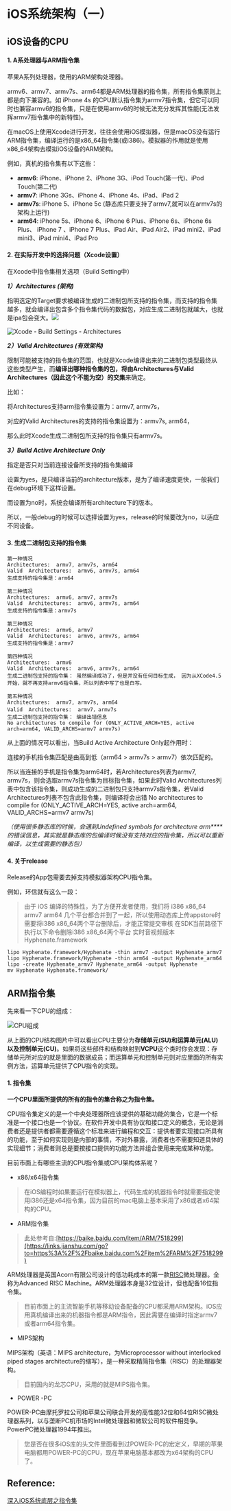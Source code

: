 # iOS系统架构（一）

## iOS设备的CPU

#### 1. A系处理器与ARM指令集

苹果A系列处理器，使用的ARM架构处理器。

armv6、armv7、armv7s、arm64都是ARM处理器的指令集，所有指令集原则上都是向下兼容的。如 iPhone 4s 的CPU默认指令集为armv7指令集，但它可以同时也兼容armv6的指令集，只是在使用armv6的时候无法充分发挥其性能\(无法发挥armv7指令集中的新特性\)。

在macOS上使用Xcode进行开发，往往会使用iOS模拟器，但是macOS没有运行ARM指令集，编译运行的是x86\_64指令集\(或i386\)。模拟器的作用就是使用x86\_64架构去模拟iOS设备的ARM架构。

例如，真机的指令集有以下这些：  


* **armv6**: iPhone、iPhone 2、iPhone 3G、iPod Touch\(第一代\)、iPod Touch\(第二代\)       
* **armv7**: iPhone 3Gs、iPhone 4、iPhone 4s、iPad、iPad 2
* **armv7s**: iPhone 5、iPhone 5c \(静态库只要支持了armv7,就可以在armv7s的架构上运行\)
* **arm64**: iPhone 5s、iPhone 6、iPhone 6 Plus、iPhone 6s、iPhone 6s Plus、 iPhone 7 、iPhone 7 Plus、iPad Air、iPad Air2、iPad mini2、iPad mini3、iPad mini4、iPad Pro

#### **2. 在实际开发中的选择问题（Xcode设置）**

在Xcode中指令集相关选项（Build Setting中）

_**1）Architectures \(架构\)**_

指明选定的Target要求被编译生成的二进制包所支持的指令集，而支持的指令集越多，就会编译出包含多个指令集代码的数据包，对应生成二进制包就越大，也就是ipa包会变大。![](//upload-images.jianshu.io/upload_images/1856215-992c9ea4e4c3c88c.png?imageMogr2/auto-orient/strip%7CimageView2/2/w/1000)

![Xcode - Build Settings - Architectures](../.gitbook/assets/image%20%2813%29.png)

_**2）Valid Architectures \(有效架构\)**_

限制可能被支持的指令集的范围，也就是Xcode编译出来的二进制包类型最终从这些类型产生，而**编译出哪种指令集的包，将由Architectures与Valid Architectures（因此这个不能为空）的交集**来确定。

比如：

将Architectures支持arm指令集设置为：armv7, armv7s，

对应的Valid Architectures的支持的指令集设置为：armv7s, arm64，

那么此时Xcode生成二进制包所支持的指令集只有armv7s。

_**3）Build Active Architecture Only**_

指定是否只对当前连接设备所支持的指令集编译

设置为yes，是只编译当前的architecture版本，是为了编译速度更快，一般我们在debug环境下这样设置。

而设置为no时，系统会编译所有architecture下的版本。

所以，一般debug的时候可以选择设置为yes，release的时候要改为no，以适应不同设备。  


#### **3. 生成二进制包支持的指令集**

```text
第一种情况
Architectures:  armv7, armv7s, arm64
Valid  Architectures:  armv6, armv7s, arm64
生成支持的指令集是：arm64

第二种情况
Architectures:  armv6, armv7, armv7s
Valid  Architectures:  armv6, armv7s, arm64
生成支持的指令集是：armv7s

第三种情况
Architectures:  armv6, armv7
Valid  Architectures:  armv6, armv7s, arm64
生成支持的指令集是：armv7

第四种情况
Architectures:  armv6
Valid  Architectures:  armv6, armv7s, arm64
生成二进制包支持的指令集： 虽然编译成功了，但是并没有任何目标生成， 因为从XCode4.5开始，就不再支持armv6指令集，所以列表中写了也是白写。

第五种情况
Architectures:  armv7, armv7s, arm64
Valid  Architectures:  armv7，armv7s
生成二进制包支持的指令集： 编译出错信息
No architectures to compile for (ONLY_ACTIVE_ARCH=YES, active arch=arm64, VALID_ARCHS=armv7 armv7s)
```

从上面的情况可以看出，当Build Active Architecture Only起作用时：

连接的手机指令集匹配是由高到低（arm64 &gt; armv7s &gt; armv7）依次匹配的。

所以当连接的手机是指令集为arm64时，若Architectures列表为armv7, armv7s，则会选取armv7s指令集为目标指令集，如果此时Valid Architectures列表中包含该指令集，则成功生成的二进制包只支持armv7s指令集，若Valid Architectures列表不包含此指令集，则编译将会出错  No architectures to compile for \(ONLY\_ACTIVE\_ARCH=YES, active arch=arm64, VALID\_ARCHS=armv7 armv7s\)

_（使用很多静态库的时候，会遇到Undefined symbols for architecture arm\*\*\*\*的错误信息，其实就是静态库的包编译时候没有支持对应的指令集，所以可以重新编译，以生成需要的静态包）_

#### 4. 关于release

Release的App包需要去掉支持模拟器架构CPU指令集。

例如，环信就有这么一段：

> 由于 iOS 编译的特殊性，为了方便开发者使用，我们将 i386 x86\_64 armv7 arm64 几个平台都合并到了一起，所以使用动态库上传appstore时需要将i386 x86\_64两个平台删除后，才能正常提交审核 在SDK当前路径下执行以下命令删除i386 x86\_64两个平台 实时音视频版本Hyphenate.framework

```text
lipo Hyphenate.framework/Hyphenate -thin armv7 -output Hyphenate_armv7 
lipo Hyphenate.framework/Hyphenate -thin arm64 -output Hyphenate_arm64 
lipo -create Hyphenate_armv7 Hyphenate_arm64 -output Hyphenate
mv Hyphenate Hyphenate.framework/
```

## ARM指令集

先来看一下CPU的组成：

![CPU&#x7EC4;&#x6210;](../.gitbook/assets/image%20%282%29.png)

从上面的CPU结构图片中可以看出CPU主要分为**存储单元\(SU\)**和**运算单元\(ALU\)**以及**控制单元\(CU\)**。如果将这些部件和结构映射到**VCPU**这个类时你会发现：存储单元所对应的就是里面的数据成员；而运算单元和控制单元则对应里面的所有实例方法，运算单元提供了CPU指令的实现。

#### **1. 指令集**

**一个CPU里面所提供的所有的指令的集合称之为指令集。**

CPU指令集定义的是一个中央处理器所应该提供的基础功能的集合，它是一个标准是一个接口也是一个协议。在软件开发中具有协议和接口定义的概念，无论是消费者还是提供者都需要遵循这个标准来进行编程和交互：提供者要实现接口所具有的功能，至于如何实现则是内部的事情，不对外暴露，消费者也不需要知道具体的实现细节；消费者则总是要按接口提供的功能方法并组合使用来完成某种功能。

目前市面上有哪些主流的CPU指令集或CPU架构体系呢？

* x86/x64指令集

> 在iOS编程时如果要运行在模拟器上，代码生成的机器指令时就需要指定使用i386还是x64指令集，因为目前的mac电脑上基本采用了x86或者x64架构的CPU。

* ARM指令集

> 此处参考自:[https://baike.baidu.com/item/ARM/7518299](https://links.jianshu.com/go?to=https%3A%2F%2Fbaike.baidu.com%2Fitem%2FARM%2F7518299)

ARM处理器是英国Acorn有限公司设计的低功耗成本的第一款[RISC](https://links.jianshu.com/go?to=https%3A%2F%2Fbaike.baidu.com%2Fitem%2FRISC%2F62696)微处理器。全称为Advanced RISC Machine。ARM处理器本身是32位设计，但也配备16位指令集。

> 目前市面上的主流智能手机等移动设备配备的CPU都采用ARM架构。iOS应用真机编译出来的机器指令都是ARM指令，因此需要在编译时指定armv7或者arm64指令集。

* MIPS架构

MIPS架构（英语：MIPS architecture，为Microprocessor without interlocked piped stages architecture的缩写），是一种采取精简指令集（RISC）的处理器架构。

> 目前国内的龙芯CPU，采用的就是MIPS指令集。

* POWER -PC

POWER-PC由摩托罗拉公司和苹果公司联合开发的高性能32位和64位RISC微处理器系列，以与垄断PC机市场的Intel微处理器和微软公司的软件相竞争。PowerPC微处理器1994年推出。

> 您是否在很多iOS库的头文件里面看到过POWER-PC的宏定义，早期的苹果电脑都用POWER-PC的CPU，现在苹果电脑基本都改为x64架构的CPU了。

## Reference:

[深入iOS系统底层之指令集](https://www.jianshu.com/p/54884ce976ca)



